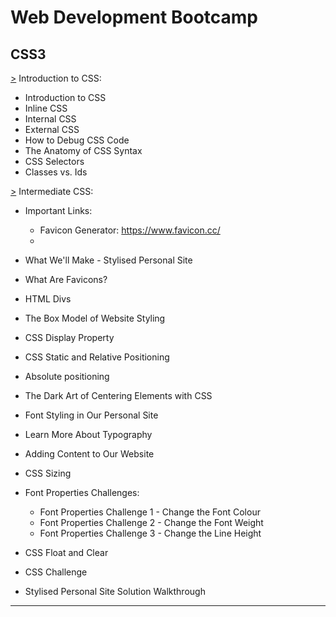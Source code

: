 # Web Development Bootcamp

## CSS3

<!-- CSS: Cascading Style Sheets -->
[>](https://github.com/Aniruddh-482/Web-Development-Bootcamp/tree/main/CSS3/Introduction%20to%20CSS) Introduction to CSS: 

* Introduction to CSS 
* Inline CSS 
* Internal CSS 
* External CSS 
* How to Debug CSS Code 
* The Anatomy of CSS Syntax 
* CSS Selectors 
* Classes vs. Ids 

[>]() Intermediate CSS: 

* Important Links: 
  * Favicon Generator: https://www.favicon.cc/
  * 

* What We'll Make - Stylised Personal Site 
* What Are Favicons? 
* HTML Divs 
* The Box Model of Website Styling     <!-- https://markusvogl.com/web1/interactive_box_model/css_box_demo.html -->
* CSS Display Property 
* CSS Static and Relative Positioning 
* Absolute positioning 
* The Dark Art of Centering Elements with CSS 
* Font Styling in Our Personal Site 
* Learn More About Typography 
* Adding Content to Our Website 
* CSS Sizing 
* Font Properties Challenges: 
  * Font Properties Challenge 1 - Change the Font Colour 
  * Font Properties Challenge 2 - Change the Font Weight 
  * Font Properties Challenge 3 - Change the Line Height 
* CSS Float and Clear 
* CSS Challenge 
* Stylised Personal Site Solution Walkthrough 
<hr>

